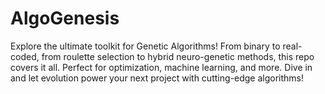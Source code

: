 # AlgoGenesis
Explore the ultimate toolkit for Genetic Algorithms! From binary to real-coded, from roulette selection to hybrid neuro-genetic methods, this repo covers it all. Perfect for optimization, machine learning, and more. Dive in and let evolution power your next project with cutting-edge algorithms!
